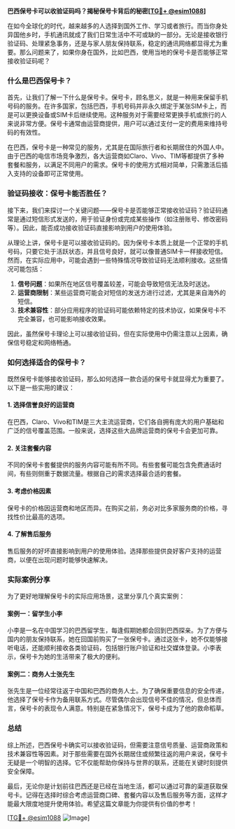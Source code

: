 **巴西保号卡可以收验证码吗？揭秘保号卡背后的秘密[[TG💪+ @esim1088](https://t.me/s/esim1088)]**

在如今全球化的时代，越来越多的人选择到国外工作、学习或者旅行。而当你身处异国他乡时，手机通讯就成了我们日常生活中不可或缺的一部分。无论是接收银行验证码、处理紧急事务，还是与家人朋友保持联系，稳定的通讯网络都显得尤为重要。那么问题来了，如果你身在国外，比如巴西，使用当地的保号卡是否能够正常接收验证码呢？

### 什么是巴西保号卡？

首先，让我们了解一下什么是保号卡。保号卡，顾名思义，就是一种用来保留手机号码的服务。在许多国家，包括巴西，手机号码并非永久绑定于某张SIM卡上，而是可以更换设备或SIM卡后继续使用。这种服务对于需要经常更换手机或旅行的人来说非常方便。保号卡通常由运营商提供，用户可以通过支付一定的费用来维持号码的有效性。

在巴西，保号卡是一种常见的服务，尤其是在国际旅行者和长期居住的外国人中。由于巴西的电信市场竞争激烈，各大运营商如Claro、Vivo、TIM等都提供了多种套餐和服务，以满足不同用户的需求。保号卡的使用方式相对简单，只需激活后插入支持的设备即可正常使用。

### 验证码接收：保号卡能否胜任？

接下来，我们来探讨一个关键问题——保号卡是否能够正常接收验证码？验证码通常是通过短信形式发送的，用于验证身份或完成某些操作（如注册账号、修改密码等）。因此，能否成功接收验证码直接影响到用户的使用体验。

从理论上讲，保号卡是可以接收验证码的。因为保号卡本质上就是一个正常的手机号码，只要它处于活跃状态，并且信号良好，就可以像普通SIM卡一样接收短信。然而，在实际应用中，可能会遇到一些特殊情况导致验证码无法顺利接收。这些情况可能包括：

1. **信号问题**：如果所在地区信号覆盖较差，可能会导致短信无法及时送达。
2. **运营商限制**：某些运营商可能会对短信的发送方进行过滤，尤其是来自海外的短信。
3. **技术兼容性**：部分应用程序的验证码可能依赖特定的技术协议，如果保号卡不完全兼容，也可能影响接收效果。

因此，虽然保号卡理论上可以接收验证码，但在实际使用中仍需注意以上因素，确保信号稳定和网络畅通。

### 如何选择适合的保号卡？

既然保号卡能够接收验证码，那么如何选择一款合适的保号卡就显得尤为重要了。以下是一些实用的建议：

#### 1. **选择信誉良好的运营商**
   在巴西，Claro、Vivo和TIM是三大主流运营商，它们各自拥有庞大的用户基础和广泛的信号覆盖范围。一般来说，选择这些大品牌运营商的保号卡会更加可靠。

#### 2. **关注套餐内容**
   不同的保号卡套餐提供的服务内容可能有所不同。有些套餐可能包含免费通话时间，有些则侧重于数据流量。根据自己的需求选择最合适的套餐。

#### 3. **考虑价格因素**
   保号卡的价格因运营商和地区而异。在购买之前，务必对比多家服务商的价格，寻找性价比最高的选项。

#### 4. **了解售后服务**
   售后服务的好坏直接影响到用户的使用体验。选择那些提供良好客户支持的运营商，以便在出现问题时能够快速解决。

### 实际案例分享

为了更好地理解保号卡的实际应用场景，这里分享几个真实案例：

#### 案例一：留学生小李
小李是一名在中国学习的巴西留学生，每逢假期她都会回到巴西探亲。为了方便与国内的朋友保持联系，她在回国前购买了一张保号卡。通过这张卡，她不仅能够接听电话，还能顺利接收各类验证码，包括银行账户验证和社交媒体登录。小李表示，保号卡为她的生活带来了极大的便利。

#### 案例二：商务人士张先生
张先生是一位经常往返于中国和巴西的商务人士。为了确保重要信息的安全传递，他选择了保号卡作为备用联系方式。尽管偶尔会出现信号不佳的情况，但总体而言，保号卡的表现令人满意。特别是在紧急情况下，保号卡成为了他的救命稻草。

### 总结

综上所述，巴西保号卡确实可以接收验证码，但需要注意信号质量、运营商政策和技术兼容性等因素。对于那些需要在国外长期居住或频繁往返的用户来说，保号卡无疑是一个明智的选择。它不仅能帮助你保持与世界的联系，还能在关键时刻提供安全保障。

最后，无论你是计划前往巴西还是已经在当地生活，都可以通过可靠的渠道获取保号卡。记得在选择时综合考虑运营商口碑、套餐内容以及售后服务等方面，这样才能最大限度地提升使用体验。希望这篇文章能为你提供有价值的参考！

[[TG💪+ @esim1088](https://t.me/s/esim1088) ![Image](https://i.postimg.cc/4NQfJmqS/Snipaste-2025-05-13-00-14-12.png)]